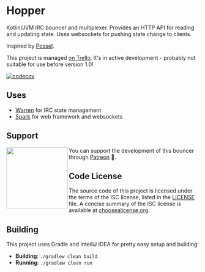 # Hopper
Kotlin/JVM IRC bouncer and multiplexer. Provides an HTTP API for reading and updating state. Uses websockets for pushing state change to clients.

Inspired by [Possel](https://github.com/possel/possel).

This project is managed [on Trello](https://trello.com/b/KgFspfjh/hopper). It's in active development - probably not suitable for use before version 1.0!

[![codecov](https://codecov.io/gh/WillowChat/Hopper/branch/develop/graph/badge.svg)](https://codecov.io/gh/WillowChat/Hopper)

## Uses
* [Warren](https://github.com/carrotcodes/warren) for IRC state management
* [Spark](https://github.com/perwendel/spark) for web framework and websockets

## Support

<a href="https://patreon.com/carrotcodes"><img src="https://s3.amazonaws.com/patreon_public_assets/toolbox/patreon.png" align="left" width="160" ></a>
You can support the development of this bouncer through [Patreon](https://patreon.com/carrotcodes) 🎉.

## Code License
The source code of this project is licensed under the terms of the ISC license, listed in the [LICENSE](LICENSE.md) file. A concise summary of the ISC license is available at [choosealicense.org](http://choosealicense.com/licenses/isc/).

## Building
This project uses Gradle and IntelliJ IDEA for pretty easy setup and building:
* **Building**: `./gradlew clean build`
* **Running**: `./gradlew clean run`
